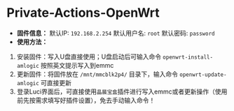 # Private-Actions-OpenWrt
* **固件信息：**
默认IP: `192.168.2.254`
默认用户名: `root`
默认密码: `password`
* **使用方法：**
1. 安装固件：写入U盘直接使用；U盘启动后可输入命令 `openwrt-install-amlogic` 按照英文提示写入到emmc
2. 更新固件：将固件放在 `/mnt/mmcblk2p4/` 目录下，输入命令 `openwrt-update-amlogic` 可直接更新
3. 登录Luci界面后，可直接使用`晶晨宝盒`插件进行写入emmc或者更新操作（使用前先按需求填写好插件设置），免去手动输入命令！